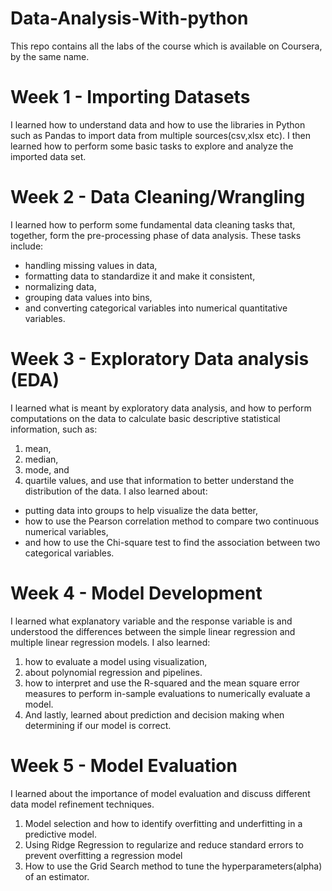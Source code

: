 # Data-Analysis-With-python
This repo contains all the labs of the course which is available on Coursera, by the same name. 

# Week 1 - Importing Datasets
I learned how to understand data and how to use the libraries in Python such as Pandas to import data from multiple sources(csv,xlsx etc). 
I then learned how to perform some basic tasks to explore and analyze the imported data set.

# Week 2 - Data Cleaning/Wrangling
I learned how to perform some fundamental data cleaning tasks that, together, form the pre-processing phase of data analysis. 
These tasks include:
- handling missing values in data,
- formatting data to standardize it and make it consistent,
- normalizing data,
- grouping data values into bins,
- and converting categorical variables into numerical quantitative variables.

# Week 3 - Exploratory Data analysis (EDA)
I learned what is meant by exploratory data analysis, and how to perform computations on the data to calculate basic descriptive statistical information, such as:
1. mean,
2. median,
3. mode, and
4. quartile values,
and use that information to better understand the distribution of the data.
I also learned about:
- putting data into groups to help visualize the data better,
- how to use the Pearson correlation method to compare two continuous numerical variables,
- and  how to use the Chi-square test to find the association between two categorical variables.

# Week 4 - Model Development
I learned what explanatory variable and the response variable is and understood the differences between the simple linear regression and multiple linear regression models. 
I also learned:
1. how to evaluate a model using visualization,
2. about polynomial regression and pipelines.
3. how to interpret and use the R-squared and the mean square error measures to perform in-sample evaluations to numerically evaluate a model.
4. And lastly, learned about prediction and decision making when determining if our model is correct.

# Week 5 - Model Evaluation
I learned about the importance of model evaluation and discuss different data model refinement techniques. 
1. Model selection and how to identify overfitting and underfitting in a predictive model.
2. Using Ridge Regression to regularize and reduce standard errors to prevent overfitting a regression model
3. How to use the Grid Search method to tune the hyperparameters(alpha) of an estimator.
  
  
  

